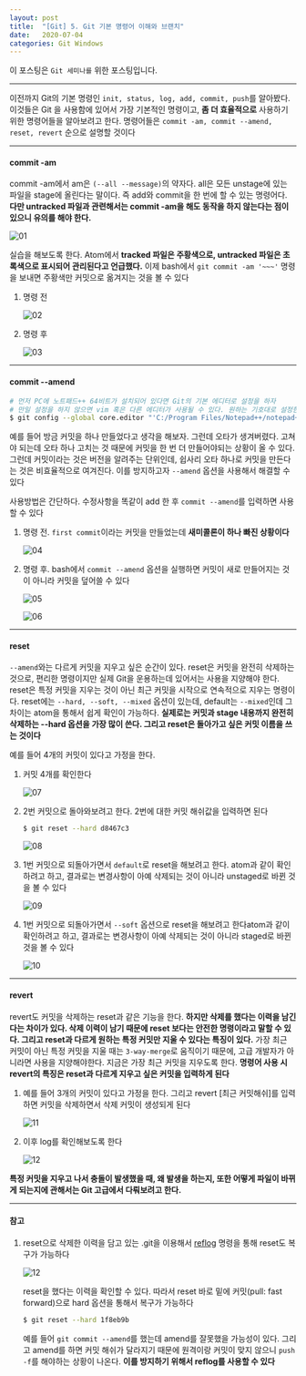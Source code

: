 ```yaml
---
layout: post
title:  "[Git] 5. Git 기본 명령어 이해와 브랜치"
date:   2020-07-04
categories: Git Windows
---
```


이 포스팅은 `Git 세미나를` 위한 포스팅입니다.

---

이전까지 Git의 기본 명령인 `init, status, log, add, commit, push`를 알아봤다. 이것들은 Git 을 사용함에 있어서 가장 기본적인 명령이고, __좀 더 효율적으로__ 사용하기 위한 명령어들을 알아보려고 한다. 명령어들은 `commit -am, commit --amend, reset, revert` 순으로 설명할 것이다

---

#### commit -am

commit -am에서 am은 `(--all --message)`의 약자다. all은 모든 unstage에 있는 파일을 stage에 올린다는 말이다. 즉 add와 commit을 한 번에 할 수 있는 명령어다. __다만 untracked 파일과 관련해서는 commit -am을 해도 동작을 하지 않는다는 점이 있으니 유의를 해야 한다.__

![01](https://drive.google.com/uc?id=1h6wRrSQRvmiHnlaiibs1KufIMXLo4E2V)

실습을 해보도록 한다. Atom에서 __tracked 파일은 주황색으로, untracked 파일은 초록색으로 표시되어 관리된다고 언급했다.__ 이제 bash에서 `git commit -am '~~~'` 명령을 보내면 주황색만 커밋으로 옮겨지는 것을 볼 수 있다

1. 명령 전

   ![02](https://drive.google.com/uc?id=1UDMwzaDNTwibSnqp2Eeuh-P0ADLCVCK6)

2. 명령 후

   ![03](https://drive.google.com/uc?id=1QV1DT1zRbZEiT-k91FO4HM2B0dn7lKlm)

---

#### commit --amend

```bash
# 먼저 PC에 노트패드++ 64비트가 설치되어 있다면 Git의 기본 에디터로 설정을 하자
# 만일 설정을 하지 않으면 vim 혹은 다른 에디터가 사용될 수 있다. 원하는 기호대로 설정한다
$ git config --global core.editor "'C:/Program Files/Notepad++/notepad++.exe' -multiInst -nosession"
```

예를 들어 방금 커밋을 하나 만들었다고 생각을 해보자. 그런데 오타가 생겨버렸다. 고쳐야 되는데 오타 하나 고치는 것 때문에 커밋을 한 번 더 만들어야되는 상황이 올 수 있다. 그런데 커밋이라는 것은 버전을 알려주는 단위인데, 쉽사리 오타 하나로 커밋을 만든다는 것은 비효율적으로 여겨진다. 이를 방지하고자 `--amend` 옵션을 사용해서 해결할 수 있다

사용방법은 간단하다. 수정사항을 똑같이 add 한 후 `commit --amend`를 입력하면 사용할 수 있다

1. 명령 전. `first commit`이라는 커밋을 만들었는데 __새미콜론이 하나 빠진 상황이다__

   ![04](https://drive.google.com/uc?id=1lVcZjpdVxq3yuIRjiIZHdkWR6yUTh7KX)

2. 명령 후. bash에서 `commit --amend` 옵션을 실행하면 커밋이 새로 만들어지는 것이 아니라 커밋을 덮어쓸 수 있다

   ![05](https://drive.google.com/uc?id=11MNeYb6uh4_exXhzDRKaMRd6DwDN8Gbh)

   ![06](https://drive.google.com/uc?id=153q0CVNIsnmzasw43Zt1_UdGDEEBaglx)

---

#### reset

`--amend`와는 다르게 커밋을 지우고 싶은 순간이 있다. reset은 커밋을 완전히 삭제하는 것으로, 편리한 명령이지만 실제 Git을 운용하는데 있어서는 사용을 지양해야 한다. reset은 특정 커밋을 지우는 것이 아닌 최근 커밋을 시작으로 연속적으로 지우는 명령이다. reset에는 `--hard, --soft, --mixed` 옵션이 있는데, default는 `--mixed`인데 그 차이는 atom을 통해서 쉽게 확인이 가능하다. __실제로는 커밋과 stage 내용까지 완전히 삭제하는 --hard 옵션을 가장 많이 쓴다. 그리고 reset은 돌아가고 싶은 커밋 이름을 쓰는 것이다__ 

예를 들어 4개의 커밋이 있다고 가정을 한다. 

1. 커밋 4개를 확인한다

   ![07](https://drive.google.com/uc?id=19ezoB3_5pXgNcTJpzuNc3H4r2f-04iOQ)

2. 2번 커밋으로 돌아와보려고 한다. 2번에 대한 커밋 해쉬값을 입력하면 된다

   ```bash
   $ git reset --hard d8467c3
   ```

   ![08](https://drive.google.com/uc?id=1NrEG1pg4AU8IIz2oRUGBLv3ofHM9r2Wa)

3. 1번 커밋으로 되돌아가면서 `default`로 reset을 해보려고 한다. atom과 같이 확인하려고 하고, 결과로는 변경사항이 아예 삭제되는 것이 아니라 unstaged로 바뀐 것을 볼 수 있다

   ![09](https://drive.google.com/uc?id=12plZ6jLykWi-SCgv9dTo6fPhYXSCF18l)

4. 1번 커밋으로 되돌아가면서 `--soft` 옵션으로 reset을 해보려고 한다atom과 같이 확인하려고 하고, 결과로는 변경사항이 아예 삭제되는 것이 아니라 staged로 바뀐 것을 볼 수 있다

   ![10](https://drive.google.com/uc?id=1mrtEA58e_QiqbMaD4GRsqsUKumY1_I2G)

---

#### revert

revert도 커밋을 삭제하는 reset과 같은 기능을 한다. __하지만 삭제를 했다는 이력을 남긴다는 차이가 있다. 삭제 이력이 남기 때문에 reset 보다는 안전한 명령이라고 말할 수 있다. 그리고 reset과 다르게 원하는 특정 커밋만 지울 수 있다는 특징이 있다.__ 가장 최근 커밋이 아닌 특정 커밋을 지울 때는 `3-way-merge`로 움직이기 때문에, 고급 개발자가 아니라면 사용을 지양해야한다. 지금은 가장 최근 커밋을 지우도록 한다. __명령어 사용 시 revert의 특징은 reset과 다르게 지우고 싶은 커밋을 입력하게 된다__

1. 예를 들어 3개의 커밋이 있다고 가정을 한다. 그리고 revert [최근 커밋해쉬]를 입력하면 커밋을 삭제하면서 삭제 커밋이 생성되게 된다

   ![11](https://drive.google.com/uc?id=1S7MMgN8jcUxMtOgVR86lDPitz9tQuiyc)

2. 이후 log를 확인해보도록 한다

   ![12](https://drive.google.com/uc?id=1Z_SZNZN8n2LvZTaRYGY9DcuF0b8H742C)

__특정 커밋을 지우고 나서 충돌이 발생했을 때, 왜 발생을 하는지, 또한 어떻게 파일이 바뀌게 되는지에 관해서는 Git 고급에서 다뤄보려고 한다.__

---

#### 참고

1. reset으로 삭제한 이력을 담고 있는 .git을 이용해서 [reflog](https://suwoni-codelab.com/git/2018/04/07/Git-reflog/) 명령을 통해 reset도 복구가 가능하다

   ![12](https://drive.google.com/uc?id=1TUdSzX6aMCljw5G_VJcKQat4jU2g59Js)

   reset을 했다는 이력을 확인할 수 있다. 따라서 reset 바로 밑에 커밋(pull: fast forward)으로 hard 옵션을 통해서 복구가 가능하다

   ```bash
   $ git reset --hard 1f8eb9b
   ```

   예를 들어 `git commit --amend`를 했는데 amend를 잘못했을 가능성이 있다. 그리고 amend를 하면 커밋 해쉬가 달라지기 때문에 원격이랑 커밋이 맞지 않으니 `push -f`를 해야하는 상황이 나온다. __이를 방지하기 위해서 reflog를 사용할 수 있다__
   
    

